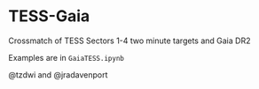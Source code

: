 # TESS-Gaia
Crossmatch of TESS Sectors 1-4 two minute targets and Gaia DR2

Examples are in `GaiaTESS.ipynb`

@tzdwi and @jradavenport
